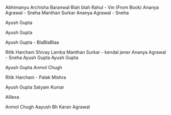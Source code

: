 Abhimanyu
Archisha Baranwal
Blah blah
Rahul - Vin (From Book)
Ananya Agrawal - Sneha
Manthan Surkar
Ananya Agrawal - Sneha

Ayush Gupta

Ayush Gupta

Ayush Gupta - BlaBlaBlaa

Ritik Harchani
Shivay Lamba
Manthan Surkar - kendal jener
Ananya Agrawal - Sneha
Ayush Gupta
Ayush Gupta

Ayush Gupta
Anmol Chugh

Ritik Harchani - Palak Mishra

Ayush Gupta
Satyam Kumar

Alllexa

Anmol Chugh
Aayush Bh
Karan Agrawal

